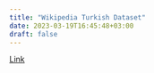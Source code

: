 ```yaml
---
title: "Wikipedia Turkish Dataset"
date: 2023-03-19T16:45:48+03:00
draft: false
---
```


[Link](https://huggingface.co/datasets/musabg/wikipedia-tr)